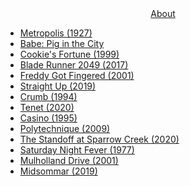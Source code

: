 <div align="center"> 
    <a href="htchurch.github.io/about.md">About</a>
</div>

- [Metropolis (1927)](2020-09-29-metropolis.md)
- [Babe: Pig in the City](2020-09-23-pig-in-the-city.md)
- [Cookie's Fortune (1999)](2020-09-19-cookies-fortune.md)
- [Blade Runner 2049 (2017)](2020-09-19-br2049.md)
- [Freddy Got Fingered (2001)](2020-09-15-freddy-got-fingered.md)
- [Straight Up (2019)](2020-09-11-straight-up.md)
- [Crumb (1994)](2020-09-09-crumb.md)
- [Tenet (2020)](2020-09-06-tenet.md)
- [Casino (1995)](2020-08-30-casino.md)
- [Polytechnique (2009)](2020-08-26-polytechnique.md)
- [The Standoff at Sparrow Creek (2020)](2020-08-24-the-standoff-at-sparrow-creek.md)
- [Saturday Night Fever (1977)](2020-08-07-saturday-night-fever.md)
- [Mulholland Drive (2001)](2020-02-29-mulholland-drive.md)
- [Midsommar (2019)](2020-02-24-midsommar.md)